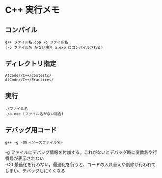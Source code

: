 # C++ 実行メモ

## コンパイル 
```
g++ ファイル名.cpp -o ファイル名
(-o ファイル名 がない場合 a.exe にコンパイルされる)
```

## ディレクトリ指定
```
AtCoder/C++/Contests/ 
AtCoder/C++/Practices/ 
```

## 実行
```
./ファイル名 
./a.exe (ファイル名がない場合) 
```

## デバッグ用コード
```
g++ -g -O0 <ソースファイル名> 
```
-g	ファイルにデバッグ情報を付加する。これがないとデバッグ時に変数名や行番号が表示されない<br>
-O0	最適化を行わない。最適化を行うと、コードの入れ替えや削除が行われてしまい、デバッグしにくくなる<br>
